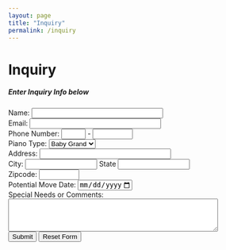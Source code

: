 ```yaml
---
layout: page
title: "Inquiry"
permalink: /inquiry
---
```


<h1>Inquiry</h1>

<form class="bold">
    <h5>Enter Inquiry Info below</h5>
    Name: <input  size="30" name="name" /><br/>
    Email: <input size="30" name="email" /><br/>
    Phone Number: <input size="3" name="areacode"> - <input size="7" name="phonenumber"><br/>
    Piano Type: <select> 
        <option value="Baby Grand">Baby Grand</option>
        <option value="Big">Big</option>
        <option value="Small">Small</option>
        <option value="Grand">Grand</option>
        <option value="Expensive">Expensive</option>
        <option value="Low cost">Low cost</option>
        <option value="Toy">Toy</option>
    </select>
    <br/>
    Address: <input size="30" name="address"><br/>
    City: <input size="15" name="city"> State <input size="15" name="state"><br/>
    Zipcode: <input size="7" name="zipcode"><br/>
    Potential Move Date: <input type="date" name="movedate" min="2019-01-01" max="2025-12-31"><br/>
    Special Needs or Comments: <textarea rows="4" cols="50"> </textarea>
    <br/>
    <input type="submit" value="Submit"/>
    <input type="reset" value="Reset Form"/>
  </form>